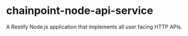 # chainpoint-node-api-service

A Restify Node.js application that implements all user facing HTTP APIs.
